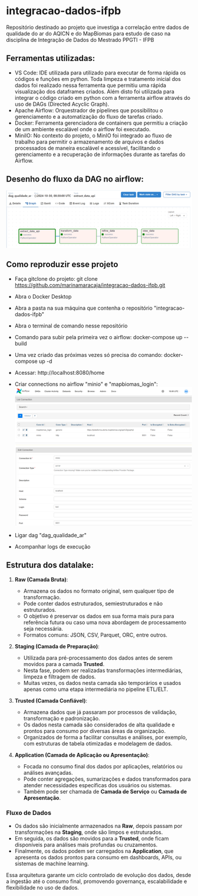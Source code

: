 # integracao-dados-ifpb
Repositório destinado ao projeto que investiga a correlação entre dados de qualidade do ar do AQICN e do MapBiomas para estudo de caso na disciplina de Integração de Dados do Mestrado PPGTI - IFPB

## Ferramentas utilizadas:
- VS Code: IDE utilizada para utilizado para executar de forma rápida os códigos e funções em python. Toda limpeza e tratamento inicial dos dados foi realizado nessa ferramenta que permitiu uma rápida visualização dos dataframes criados. Além disto foi utilizada para integrar o código criado em python com a ferramenta airflow através do uso de DAGs (Directed Acyclic Graph).
- Apache Airflow: Orquestrador de pipelines que possibilitou o gerenciamento e a automatização do fluxo de tarefas criado.
- Docker: Ferramenta gerenciadora de containers que permitiu a criação de um ambiente escalável onde o airflow foi executado.
- MiniIO: No contexto do projeto, o MinIO foi integrado ao fluxo de trabalho para permitir o armazenamento de arquivos e dados processados de maneira escalável e acessível, facilitando o gerenciamento e a recuperação de informações durante as tarefas do Airflow.

## Desenho do fluxo da DAG no airflow:

![fluxo da dag](images\fluxo_dag.png)

## Como reproduzir esse projeto
- Faça gitclone do projeto: git clone https://github.com/marinamaracaja/integracao-dados-ifpb.git
- Abra o Docker Desktop
- Abra a pasta na sua máquina que contenha o repositório "integracao-dados-ifpb"
- Abra o terminal de comando nesse repositório
- Comando para subir pela primeira vez o airflow: docker-compose up --build
- Uma vez criado das próximas vezes só precisa do comando: docker-compose up -d
- Acessar: http://localhost:8080/home
- Criar connections no airflow "minio" e "mapbiomas_login":
![connections](images\connections_airflow.png)
![connections](images\connections_airflow_minio.png)

- Ligar dag "dag_qualidade_ar"
- Acompanhar logs de execução


## Estrutura dos datalake:
1. **Raw (Camada Bruta)**:
   - Armazena os dados no formato original, sem qualquer tipo de transformação.
   - Pode conter dados estruturados, semiestruturados e não estruturados.
   - O objetivo é preservar os dados em sua forma mais pura para referência futura ou caso uma nova abordagem de processamento seja necessária.
   - Formatos comuns: JSON, CSV, Parquet, ORC, entre outros.

2. **Staging (Camada de Preparação)**:
   - Utilizada para pré-processamento dos dados antes de serem movidos para a camada **Trusted**.
   - Nesta fase, podem ser realizadas transformações intermediárias, limpeza e filtragem de dados.
   - Muitas vezes, os dados nesta camada são temporários e usados apenas como uma etapa intermediária no pipeline ETL/ELT.

3. **Trusted (Camada Confiável)**:
   - Armazena dados que já passaram por processos de validação, transformação e padronização.
   - Os dados nesta camada são considerados de alta qualidade e prontos para consumo por diversas áreas da organização.
   - Organizados de forma a facilitar consultas e análises, por exemplo, com estruturas de tabela otimizadas e modelagem de dados.

4. **Application (Camada de Aplicação ou Apresentação)**:
   - Focada no consumo final dos dados por aplicações, relatórios ou análises avançadas.
   - Pode conter agregações, sumarizações e dados transformados para atender necessidades específicas dos usuários ou sistemas.
   - Também pode ser chamada de **Camada de Serviço** ou **Camada de Apresentação**.

### Fluxo de Dados
- Os dados são inicialmente armazenados na **Raw**, depois passam por transformações na **Staging**, onde são limpos e estruturados.
- Em seguida, os dados são movidos para a **Trusted**, onde ficam disponíveis para análises mais profundas ou cruzamentos.
- Finalmente, os dados podem ser carregados na **Application**, que apresenta os dados prontos para consumo em dashboards, APIs, ou sistemas de machine learning.

Essa arquitetura garante um ciclo controlado de evolução dos dados, desde a ingestão até o consumo final, promovendo governança, escalabilidade e flexibilidade no uso de dados.
